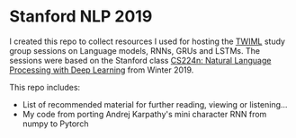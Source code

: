 # Stanford NLP 2019

I created this repo to collect resources I used for hosting the [TWIML](https://twimlai.com/) study group sessions on Language models, RNNs, GRUs and LSTMs. The sessions were based on the Stanford class [CS224n: Natural Language Processing with Deep Learning](https://web.stanford.edu/class/archive/cs/cs224n/cs224n.1194/) from Winter 2019.

This repo includes:
- List of recommended material for further reading, viewing or listening...
- My code from porting Andrej Karpathy's mini character RNN from numpy to Pytorch

